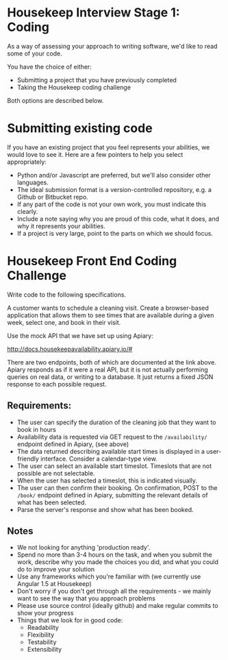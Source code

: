 # Housekeep Interview Stage 1: Coding
As a way of assessing your approach to writing software, we'd like to read some of your code.

You have the choice of either:

- Submitting a project that you have previously completed
- Taking the Housekeep coding challenge

Both options are described below.


# Submitting existing code
If you have an existing project that you feel represents your abilities, we would love to see it. Here are a few pointers to help you select appropriately:
- Python and/or Javascript are preferred, but we'll also consider other languages.
- The ideal submission format is a version-controlled repository, e.g. a Github or Bitbucket repo.
- If any part of the code is not your own work, you must indicate this clearly.
- Include a note saying why you are proud of this code, what it does, and why it represents your abilities.
- If a project is very large, point to the parts on which we should focus.


# Housekeep Front End Coding Challenge
Write code to the following specifications.

A customer wants to schedule a cleaning visit. Create a browser-based application that allows them to see times that are available during a given week, select one, and book in their visit.

Use the mock API that we have set up using Apiary:

http://docs.housekeepavailability.apiary.io/#

There are two endpoints, both of which are documented at the link above. Apiary responds as if it were a real API, but it is not actually performing queries on real data, or writing to a database. It just returns a fixed JSON response to each possible request.

## Requirements:
- The user can specify the duration of the cleaning job that they want to book in hours
- Availability data is requested via GET request to the `/availability/` endpoint defined in Apiary, (see above)
- The data returned describing available start times is displayed in a user-friendly interface. Consider a calendar-type view.
- The user can select an available start timeslot. Timeslots that are not possible are not selectable.
- When the user has selected a timeslot, this is indicated visually.
- The user can then confirm their booking. On confirmation, POST to the `/book/` endpoint defined in Apiary, submitting the relevant details of what has been selected.
- Parse the server's response and show what has been booked.

## Notes
- We not looking for anything 'production ready'.
- Spend no more than 3-4 hours on the task, and when you submit the work, describe why you made the choices you did, and what you could do to improve your solution
- Use any frameworks which you're familiar with (we currently use Angular 1.5 at Housekeep)
- Don't worry if you don't get through all the requirements - we mainly want to see the way that you approach problems
- Please use source control (ideally github) and make regular commits to show your progress
- Things that we look for in good code:
    - Readability
    - Flexibility
    - Testability
    - Extensibility
